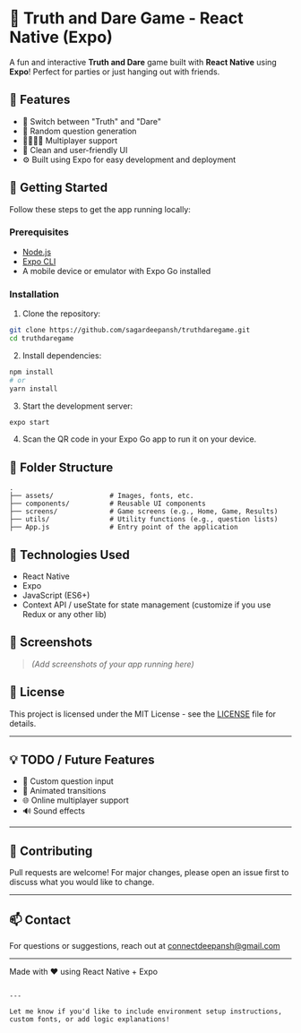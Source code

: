 # 🎉 Truth and Dare Game - React Native (Expo)

A fun and interactive **Truth and Dare** game built with **React Native** using **Expo**! Perfect for parties or just hanging out with friends.

## 📱 Features

- 🔄 Switch between "Truth" and "Dare"
- 🎲 Random question generation
- 👨‍👩‍👧‍👦 Multiplayer support
- 🎨 Clean and user-friendly UI
- ⚙️ Built using Expo for easy development and deployment

## 🚀 Getting Started

Follow these steps to get the app running locally:

### Prerequisites

- [Node.js](https://nodejs.org/)
- [Expo CLI](https://docs.expo.dev/get-started/installation/)
- A mobile device or emulator with Expo Go installed

### Installation

1. Clone the repository:

```bash
git clone https://github.com/sagardeepansh/truthdaregame.git
cd truthdaregame
```

2. Install dependencies:

```bash
npm install
# or
yarn install
```

3. Start the development server:

```bash
expo start
```

4. Scan the QR code in your Expo Go app to run it on your device.

## 🧠 Folder Structure

```
.
├── assets/              # Images, fonts, etc.
├── components/          # Reusable UI components
├── screens/             # Game screens (e.g., Home, Game, Results)
├── utils/               # Utility functions (e.g., question lists)
├── App.js               # Entry point of the application
```

## 🔧 Technologies Used

- React Native
- Expo
- JavaScript (ES6+)
- Context API / useState for state management (customize if you use Redux or any other lib)

## 📸 Screenshots

> _(Add screenshots of your app running here)_

## 📜 License

This project is licensed under the MIT License - see the [LICENSE](LICENSE) file for details.

---

## 💡 TODO / Future Features

- 🧠 Custom question input
- 🎉 Animated transitions
- 🌐 Online multiplayer support
- 🔊 Sound effects

---

## 🙌 Contributing

Pull requests are welcome! For major changes, please open an issue first to discuss what you would like to change.

---

## 📫 Contact

For questions or suggestions, reach out at [connectdeepansh@gmail.com](mailto:connectdeepansh@gmail.com)

---

Made with ❤️ using React Native + Expo
```

---

Let me know if you'd like to include environment setup instructions, custom fonts, or add logic explanations!
